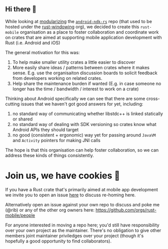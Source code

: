 ## Hi there 👋

While looking at [modularizing](https://github.com/rust-mobile/ndk/issues/372) the [`android-ndk-rs`](https://github.com/rust-mobile/ndk) repo (that used to be hosted under the [rust-windowing](https://github.com/rust-windowing) org), we decided to create this `rust-mobile` organisation as a place to foster collaboration and coordinate work on crates that are aimed at supporting mobile application development with Rust (i.e. Android and iOS)

The general motivation for this was:

1. To help make smaller utility crates a little easier to discover
2. More easily share ideas / patterns between crates where it makes sense. E.g. use the organisaiton discussion boards to solicit feedback from developers working on related crates.
3. Help share the maintenance burden if wanted (E.g. in case someone no longer has the time / bandwidth / interest to work on a crate)

Thinking about Android specifically we can see that there are some cross-cutting issues that we haven't got good answers for yet, including:
1. no standard way of communicating whether libstdc++ is linked statically or shared
2. no standard way of dealing with SDK versioning so crates know what Android APIs they should target
3. no good (consistent + ergonomic) way yet for passing around `JavaVM` and `Activity` pointers for making JNI calls

The hope is that this organisation can help foster collaboration, so we can address these kinds of things consistently.

# Join us, we have cookies 🍪

If you have a Rust crate that's primarily aimed at mobile app development we invite you to open an issue [here](https://github.com/rust-mobile/.github/issues) to discuss re-homing here.

Alternatively open an issue against your own repo to discuss and poke me (@rib) or any of the other org owners here: https://github.com/orgs/rust-mobile/people

For anyone interested in moving a repo here; you'd still have responsibility over your own project as the maintainer. There's no obligation to give other members joint maintainer priviledges over your project (though it's hopefully a good opportunity to find collaborators).
